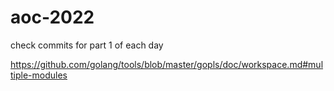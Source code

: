 # aoc-2022

check commits for part 1 of each day

https://github.com/golang/tools/blob/master/gopls/doc/workspace.md#multiple-modules
